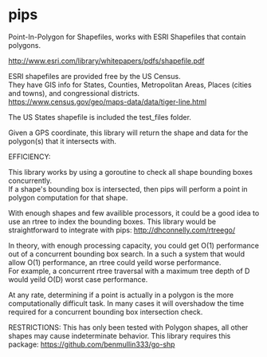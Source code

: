 pips
====

Point-In-Polygon for Shapefiles, works with ESRI Shapefiles that contain polygons.

http://www.esri.com/library/whitepapers/pdfs/shapefile.pdf

ESRI shapefiles are provided free by the US Census.  
They have GIS info for States, Counties, Metropolitan Areas, Places (cities and towns), and congressional districts.
https://www.census.gov/geo/maps-data/data/tiger-line.html

The US States shapefile is included the test_files folder.

Given a GPS coordinate, this library will return the shape and data for the polygon(s) that it intersects with.  

EFFICIENCY:

This library works by using a goroutine to check all shape bounding boxes concurrently.  
If a shape's bounding box is intersected, then pips will perform a point in polygon computation for that shape.

With enough shapes and few availible processors, it could be a good idea to use an rtree to index the bounding boxes.
This library would be straightforward to integrate with pips: http://dhconnelly.com/rtreego/

In theory, with enough processing capacity, you could get O(1) performance out of a concurrent bounding box search. 
In a such a system that would allow O(1) performance, an rtree could yeild worse performance.  
For example, a concurrent rtree traversal with a maximum tree depth of D would yeild O(D) worst case performance.

At any rate, determining if a point is actually in a polygon is the more computationally difficult task.  In many cases it will overshadow the time required for a concurrent bounding box intersection check.

RESTRICTIONS:
This has only been tested with Polygon shapes, all other shapes may cause indeterminate behavior.
This library requires this package: https://github.com/benmullin333/go-shp
